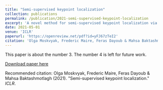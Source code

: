 ```yaml
---
title: "Semi-supervised keypoint localization"
collection: publications
permalink: /publication/2021-semi-supervised-keypoint-localization
excerpt: 'A novel method for semi-supervised keypoint localization via learning semantic keypoint representations.'
date: 2021-05-01
venue: 'ICLR'
paperurl: 'https://openreview.net/pdf?id=yFJ67zTeI2'
citation: 'Olga Moskvyak, Frederic Maire, Feras Dayoub & Mahsa Baktashmotlagh (2021). &quot;Semi-supervised keypoint localization.&quot; <i>ICLR</i>.'
---
```

This paper is about the number 3. The number 4 is left for future work.

[Download paper here](http://olgamoskvyak.github.io/files/paper5.pdf)

Recommended citation: Olga Moskvyak, Frederic Maire, Feras Dayoub & Mahsa Baktashmotlagh (2021). &quot;Semi-supervised keypoint localization.&quot; <i>ICLR</i>.

